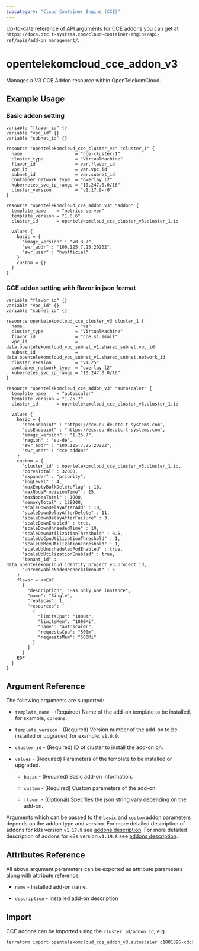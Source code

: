 ```yaml
---
subcategory: "Cloud Container Engine (CCE)"
---
```


Up-to-date reference of API arguments for CCE addons you can get at
`https://docs.otc.t-systems.com/cloud-container-engine/api-ref/apis/add-on_management/`.

# opentelekomcloud_cce_addon_v3

Manages a V3 CCE Addon resource within OpenTelekomCloud.

## Example Usage

### Basic addon setting

```hcl
variable "flavor_id" {}
variable "vpc_id" {}
variable "subnet_id" {}

resource "opentelekomcloud_cce_cluster_v3" "cluster_1" {
  name                    = "cce-cluster-1"
  cluster_type            = "VirtualMachine"
  flavor_id               = var.flavor_id
  vpc_id                  = var.vpc_id
  subnet_id               = var.subnet_id
  container_network_type  = "overlay_l2"
  kubernetes_svc_ip_range = "10.247.0.0/16"
  cluster_version         = "v1.17.9-r0"
}

resource "opentelekomcloud_cce_addon_v3" "addon" {
  template_name    = "metrics-server"
  template_version = "1.0.6"
  cluster_id       = opentelekomcloud_cce_cluster_v3.cluster_1.id

  values {
    basic = {
      "image_version" : "v0.3.7",
      "swr_addr" : "100.125.7.25:20202",
      "swr_user" : "hwofficial"
    }
    custom = {}
  }
}
```

### CCE addon setting with flavor in json format

```hcl
variable "flavor_id" {}
variable "vpc_id" {}
variable "subnet_id" {}

resource opentelekomcloud_cce_cluster_v3 cluster_1 {
  name                    = "%s"
  cluster_type            = "VirtualMachine"
  flavor_id               = "cce.s1.small"
  vpc_id                  = data.opentelekomcloud_vpc_subnet_v1.shared_subnet.vpc_id
  subnet_id               = data.opentelekomcloud_vpc_subnet_v1.shared_subnet.network_id
  cluster_version         = "v1.25"
  container_network_type  = "overlay_l2"
  kubernetes_svc_ip_range = "10.247.0.0/16"
}

resource "opentelekomcloud_cce_addon_v3" "autoscaler" {
  template_name    = "autoscaler"
  template_version = "1.25.7"
  cluster_id       = opentelekomcloud_cce_cluster_v3.cluster_1.id

  values {
    basic = {
      "cceEndpoint" : "https://cce.eu-de.otc.t-systems.com",
      "ecsEndpoint" : "https://ecs.eu-de.otc.t-systems.com",
      "image_version" : "1.25.7",
      "region" : "eu-de",
      "swr_addr" : "100.125.7.25:20202",
      "swr_user" : "cce-addons"
    }
    custom = {
      "cluster_id" : opentelekomcloud_cce_cluster_v3.cluster_1.id,
      "coresTotal" : 32000,
      "expander" : "priority",
      "logLevel" : 4,
      "maxEmptyBulkDeleteFlag" : 10,
      "maxNodeProvisionTime" : 15,
      "maxNodesTotal" : 1000,
      "memoryTotal" : 128000,
      "scaleDownDelayAfterAdd" : 10,
      "scaleDownDelayAfterDelete" : 11,
      "scaleDownDelayAfterFailure" : 3,
      "scaleDownEnabled" : true,
      "scaleDownUnneededTime" : 10,
      "scaleDownUtilizationThreshold" : 0.5,
      "scaleUpCpuUtilizationThreshold" : 1,
      "scaleUpMemUtilizationThreshold" : 1,
      "scaleUpUnscheduledPodEnabled" : true,
      "scaleUpUtilizationEnabled" : true,
      "tenant_id" : data.opentelekomcloud_identity_project_v3.project.id,
      "unremovableNodeRecheckTimeout" : 5
    }
    flavor = <<EOF
      {
        "description": "Has only one instance",
        "name": "Single",
        "replicas": 1,
        "resources": [
          {
            "limitsCpu": "1000m",
            "limitsMem": "1000Mi",
            "name": "autoscaler",
            "requestsCpu": "500m",
            "requestsMem": "500Mi"
          }
        ]
      }
	EOF
  }
}
```

## Argument Reference

The following arguments are supported:

* `template_name` - (Required) Name of the add-on template to be installed, for example, `coredns`.

* `template_version` - (Required) Version number of the add-on to be installed or upgraded, for example, `v1.0.0`.

* `cluster_id` - (Required) ID of cluster to install the add-on on.

* `values` - (Required) Parameters of the template to be installed or upgraded.

    * `basic` - (Required) Basic add-on information.

    * `custom` - (Required) Custom parameters of the add-on.

    * `flavor` - (Optional) Specifies the json string vary depending on the add-on.

Arguments which can be passed to the `basic` and `custom` addon parameters depends on the addon type and version.
For more detailed description of addons for k8s version `v1.17.9` see [addons description](https://github.com/opentelekomcloud/terraform-provider-opentelekomcloud/blob/devel/opentelekomcloud/services/cce/addon-templates-v1.17.9.md).
For more detailed description of addons for k8s version `v1.19.8` see [addons description](https://github.com/opentelekomcloud/terraform-provider-opentelekomcloud/blob/devel/opentelekomcloud/services/cce/addon-templates-v1.19.8.md).

## Attributes Reference

All above argument parameters can be exported as attribute parameters along with attribute reference.

* `name` - Installed add-on name.

* `description` - Installed add-on description


## Import

CCE addons can be imported using the `cluster_id/addon_id`, e.g.

```sh
terraform import opentelekomcloud_cce_addon_v3.autoscaler c1881895-cdcb-4d23-96cb-032e6a3ee667/ea257959-eeb1-4c10-8d33-26f0409a755d
```
